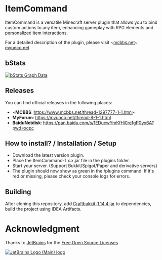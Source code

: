 # ItemCommand
ItemCommand is a versatile Minecraft server plugin that allows you to bind custom actions to any item, enhancing gameplay with RPG elements and personalized item interactions.

For a detailed description of the plugin, please visit ~[mcbbs.net](https://www.mcbbs.net/thread-1297777-1-1.html)~ [myunco.net](https://myunco.net/thread-8-1-1.html).

bStats
---
[![bStats Graph Data](https://bstats.org/signatures/bukkit/ItemCommand.svg)](https://bstats.org/plugin/bukkit/ItemCommand)

Releases
---
You can find official releases in the following places:
- ~**MCBBS**: https://www.mcbbs.net/thread-1297777-1-1.html~
- **MyForum**: https://myunco.net/thread-8-1-1.html
- **BaiduNetdisk**: https://pan.baidu.com/s/1EDucwYmKfHi0re1gP0yx6A?pwd=xcpc

How to install? / Installation / Setup
---
* Download the latest version plugin.
* Place the ItemCommand-1.x.x.jar file in the plugins folder.
* Start your server. (Support Bukkit/Spigot/Paper and derivative servers)
* The plugin should now show as green in the /plugins command. If it's red or missing, please check your console logs for errors.

Building
---
After cloning this repository, add [Craftbukkit-1.14.4.jar](https://getbukkit.org/get/CiNKyh4l9MuPHLpovnGSDU2oHT9gCpUc) to dependencies, build the project using IDEA Artifacts.

# Acknowledgment
Thanks to [JetBrains](https://www.jetbrains.com/?from=ServerMonitor) for the [Free Open Source Licenses](https://jb.gg/OpenSourceSupport)

[![JetBrains Logo (Main) logo](https://resources.jetbrains.com/storage/products/company/brand/logos/jb_beam.svg)](https://www.jetbrains.com/?from=ServerMonitor)
